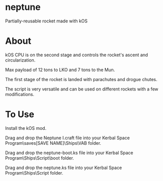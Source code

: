 # neptune
Partially-reusable rocket made with kOS

# About
kOS CPU is on the second stage and controls the rocket's ascent and circularization.

Max payload of 12 tons to LKO and 7 tons to the Mun.

The first stage of the rocket is landed with parachutes and drogue chutes.

The script is very versatile and can be used on different rockets with a few modifications.

# To Use
Install the kOS mod.

Drag and drop the Neptune I.craft file into your Kerbal Space Program\saves\[SAVE NAME]\Ships\VAB folder.

Drag and drop the neptune-boot.ks file into your Kerbal Space Program\Ships\Script\boot folder.

Drag and drop the neptune.ks file into your Kerbal Space Program\Ships\Script folder.
